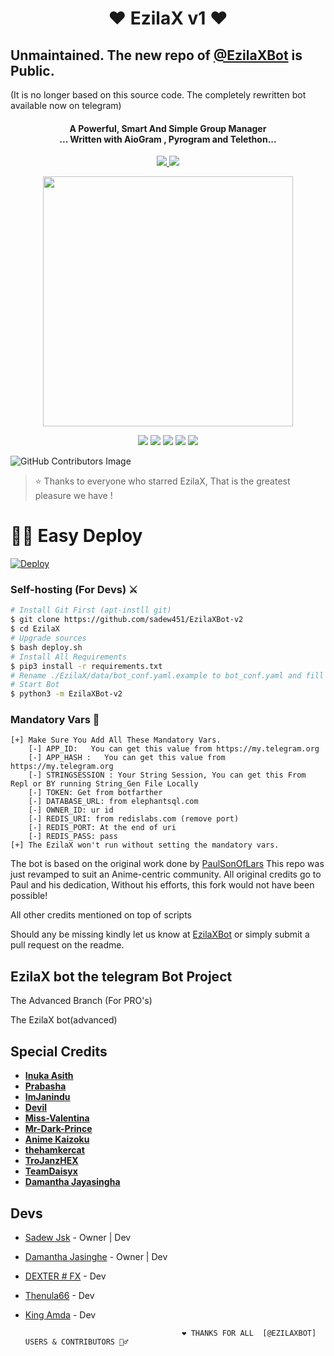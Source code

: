 <h1 align="center"><b>❤️ EzilaX v1  ❤️</b></h1>

## Unmaintained. The new repo of [@EzilaXBot](https://t.me/EzilaXBot) is Public. 

(It is no longer based on this source code. The completely rewritten bot available now on telegram)

<h4 align="center">A Powerful, Smart And Simple Group Manager <br> ... Written with AioGram , Pyrogram and Telethon...</h4>
<p align='center'>
  <a href="https://www.python.org/" alt="made-with-python"> <img src="https://img.shields.io/badge/Made%20with-Python-1f425f.svg?style=flat-square&logo=python&color=blue" /> </a>
  <a href="https://github.com/Sadew451/EzilaXBot-v2/graphs/commit-activity" alt="Maintenance"> <img src="https://img.shields.io/badge/Maintained%3F-yes-green.svg?style=flat-square" /> </a>
</p>


<p align="center"><a href="https://t.me/Ezila_Support"><img src="https://telegra.ph/file/f3f7e2c4447bf96d4ea45.jpg" width="400"></a></p>
<p align="center">
    <a href="https://github.com/Sadew451/EzilaXBot-v2"> <img src="https://img.shields.io/github/repo-size/sadew451/ezilaxbot-v2?color=orange&logo=github&logoColor=green&style=for-the-badge" /></a>
    <a href="https://github.com/sadew451/EzilaXBot-v2/commits/sadew451"> <img src="https://img.shields.io/github/last-commit/sadew451/ezilaxbot-v2?color=brown&logo=github&logoColor=green&style=for-the-badge" /></a>
    <a href="https://github.com/sadew451/ezilaxbot-v2/issues"> <img src="https://img.shields.io/github/issues/sadew451/ezilaxbot-v2?color=blueviolet&logo=github&logoColor=green&style=for-the-badge" /></a>
    <a href="https://github.com/sadew451/ezilaxbot-v2/network/members"> <img src="https://img.shields.io/github/forks/sadew451/ezilaxbot-v2?color=red&logo=github&logoColor=green&style=for-the-badge" /></a>  
    <a href="https://pypi.org/project/Telethon/"> <img src="https://img.shields.io/pypi/v/telethon?color=yellow&label=telethon&logo=python&logoColor=green&style=for-the-badge" /></a>
</p>

![GitHub Contributors Image](https://contrib.rocks/image?repo=Sadew451/EzilaX)

> ⭐️ Thanks to everyone who starred EzilaX, That is the greatest pleasure we have !

# 🏃‍♂️ Easy Deploy 

[![Deploy](https://www.herokucdn.com/deploy/button.svg)](https://heroku.com/deploy?template=https://github.com/sadew451/EzilaX.git)


### Self-hosting (For Devs) ⚔
```sh
# Install Git First (apt-instll git)
$ git clone https://github.com/sadew451/EzilaXBot-v2
$ cd EzilaX
# Upgrade sources
$ bash deploy.sh
# Install All Requirements 
$ pip3 install -r requirements.txt
# Rename ./EzilaX/data/bot_conf.yaml.example to bot_conf.yaml and fill
# Start Bot 
$ python3 -m EzilaXBot-v2
```
### Mandatory Vars 📒
```
[+] Make Sure You Add All These Mandatory Vars. 
    [-] APP_ID:   You can get this value from https://my.telegram.org
    [-] APP_HASH :   You can get this value from https://my.telegram.org
    [-] STRINGSESSION : Your String Session, You can get this From Repl or BY running String_Gen File Locally
    [-] TOKEN: Get from botfarther
    [-] DATABASE_URL: from elephantsql.com
    [-] OWNER_ID: ur id
    [-] REDIS_URI: from redislabs.com (remove port)
    [-] REDIS_PORT: At the end of uri
    [-] REDIS_PASS: pass
[+] The EzilaX won't run without setting the mandatory vars.
```



The bot is based on the original work done by [PaulSonOfLars](https://github.com/PaulSonOfLars)
This repo was just revamped to suit an Anime-centric community. All original credits go to Paul and his dedication, Without his efforts, this fork would not have been possible!

All other credits mentioned on top of scripts

Should any be missing kindly let us know at [EzilaXBot](https://t.me/Ezila_Updates) or simply submit a pull request on the readme.

## EzilaX bot the telegram Bot Project
The Advanced Branch (For PRO's)

The EzilaX bot(advanced)

## Special Credits

- **[Inuka Asith](https://github.com/inukaasith)**
- **[Prabasha](https://github.com/prabhasha-p/)**
- **[ImJanindu](https://github.com/imjanindu)** 
- **[Devil](https://github.com/lucifeermorningstar)** 
- **[Miss-Valentina](https://github.com/Miss-Valentina)** 
- **[Mr-Dark-Prince](https://github.com/Mr-Dark-Prince/)** 
- **[Anime Kaizoku](https://github.com/AnimeKaizoku)**
- **[thehamkercat](https://github.com/thehamkercat/)**
- **[TroJanzHEX](https://github.com/TroJanzHEX/)**
- **[TeamDaisyx](https://github.com/teamdaisyx)**
- **[Damantha Jayasingha](https://github.com/damantha126)**

## Devs

- [Sadew Jsk](https://Github.com/sadew451) - Owner | Dev
- [Damantha Jasinghe](https://github.com/Damantha126) - Owner | Dev
- [DEXTER # FX](https://github.com/weejays) - Dev
- [Thenula66](https://github.com/thenula63728292) - Dev
- [King Amda](https://github.com/King-Amda) - Dev

                                         ❤️ THANKS FOR ALL  [@EZILAXBOT] USERS & CONTRIBUTORS 🙋‍♂️

